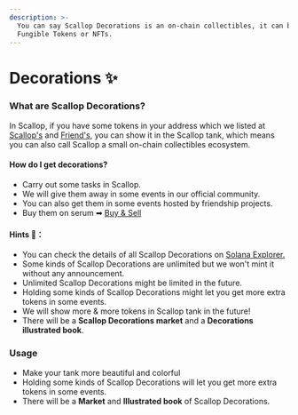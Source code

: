 ```yaml
---
description: >-
  You can say Scallop Decorations is an on-chain collectibles, it can be
  Fungible Tokens or NFTs.
---
```


# Decorations ✨

### **What are Scallop Decorations?**

In Scallop, if you have some tokens in your address which we listed at [Scallop's](scallop.md) and [Friend's](friend.md), you can show it in the Scallop tank, which means you can also call Scallop a small on-chain collectibles ecosystem.

#### How do I get decorations?

* Carry out some tasks in Scallop.
* We will give them away in some events in our official community.
* You can also get them in some events hosted by friendship projects.
* Buy them on serum ➡ [Buy & Sell](buy-and-sell.md)

#### Hints 🧐**：**

* You can check the details of all Scallop Decorations on [Solana Explorer.](https://explorer.solana.com/address/SeawdHf3NHG6gxCrezQxr5oJAHTLJd6JsQxxd144yaz)
* Some kinds of Scallop Decorations are unlimited but we won't mint it without any announcement.
* Unlimited Scallop Decorations might be limited in the future.
* Holding some kinds of Scallop Decorations might let you get more extra tokens in some events.
* We will show more & more tokens in Scallop tank in the future!
* There will be a **Scallop Decorations market** and a **Decorations illustrated book**.

### Usage

* Make your tank more beautiful and colorful 
* Holding some kinds of Scallop Decorations will let you get more extra tokens in some events.
* There will be a **Market** and **Illustrated book** of Scallop Decorations. 





